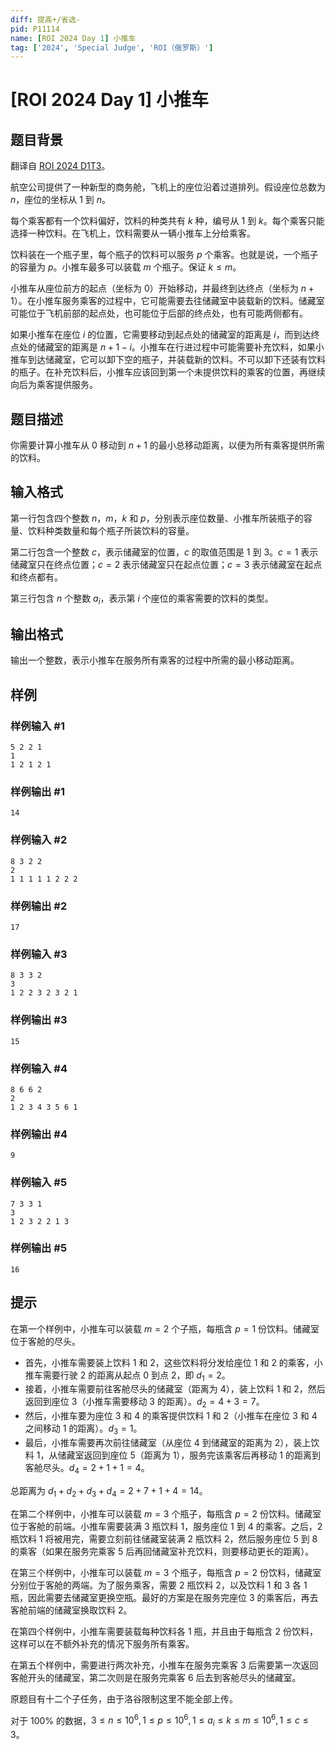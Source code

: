 ```yaml
---
diff: 提高+/省选-
pid: P11114
name: [ROI 2024 Day 1] 小推车
tag: ['2024', 'Special Judge', 'ROI（俄罗斯）']
---
```

# [ROI 2024 Day 1] 小推车
## 题目背景

翻译自 [ROI 2024 D1T3](https://neerc.ifmo.ru/school/archive/2023-2024/ru-olymp-roi-2024-day1.pdf)。

航空公司提供了一种新型的商务舱，飞机上的座位沿着过道排列。假设座位总数为 $n$，座位的坐标从 $1$ 到 $n$。

每个乘客都有一个饮料偏好，饮料的种类共有 $k$ 种，编号从 $1$ 到 $k$。每个乘客只能选择一种饮料。在飞机上，饮料需要从一辆小推车上分给乘客。

饮料装在一个瓶子里，每个瓶子的饮料可以服务 $p$ 个乘客。也就是说，一个瓶子的容量为 $p$。小推车最多可以装载 $m$ 个瓶子。保证 $k\le m$。

小推车从座位前方的起点（坐标为 $0$）开始移动，并最终到达终点（坐标为 $n + 1$）。在小推车服务乘客的过程中，它可能需要去往储藏室中装载新的饮料。储藏室可能位于飞机前部的起点处，也可能位于后部的终点处，也有可能两侧都有。

如果小推车在座位 $i$ 的位置，它需要移动到起点处的储藏室的距离是 $i$，而到达终点处的储藏室的距离是 $n + 1 - i$。小推车在行进过程中可能需要补充饮料，如果小推车到达储藏室，它可以卸下空的瓶子，并装载新的饮料。不可以卸下还装有饮料的瓶子。在补充饮料后，小推车应该回到第一个未提供饮料的乘客的位置，再继续向后为乘客提供服务。
## 题目描述

你需要计算小推车从 $0$ 移动到 $n + 1$ 的最小总移动距离，以便为所有乘客提供所需的饮料。
## 输入格式

第一行包含四个整数 $n$，$m$，$k$ 和 $p$，分别表示座位数量、小推车所装瓶子的容量、饮料种类数量和每个瓶子所装饮料的容量。

第二行包含一个整数 $c$，表示储藏室的位置，$c$ 的取值范围是 $1$ 到 $3$。$c=1$ 表示储藏室只在终点位置；$c=2$ 表示储藏室只在起点位置；$c=3$ 表示储藏室在起点和终点都有。

第三行包含 $n$ 个整数 $a_i$，表示第 $i$ 个座位的乘客需要的饮料的类型。
## 输出格式

输出一个整数，表示小推车在服务所有乘客的过程中所需的最小移动距离。
## 样例

### 样例输入 #1
```
5 2 2 1
1
1 2 1 2 1
```
### 样例输出 #1
```
14
```
### 样例输入 #2
```
8 3 2 2
2
1 1 1 1 1 2 2 2
```
### 样例输出 #2
```
17
```
### 样例输入 #3
```
8 3 3 2
3
1 2 2 3 2 3 2 1
```
### 样例输出 #3
```
15
```
### 样例输入 #4
```
8 6 6 2
2
1 2 3 4 3 5 6 1
```
### 样例输出 #4
```
9
```
### 样例输入 #5
```
7 3 3 1
3
1 2 3 2 2 1 3
```
### 样例输出 #5
```
16
```
## 提示

在第一个样例中，小推车可以装载 $m = 2$ 个子瓶，每瓶含 $p = 1$ 份饮料。储藏室位于客舱的尽头。
- 首先，小推车需要装上饮料 $1$ 和 $2$，这些饮料将分发给座位 $1$ 和 $2$ 的乘客，小推车需要行驶 $2$ 的距离从起点 $0$ 到点 $2$，即 $d_1=2$。
- 接着，小推车需要前往客舱尽头的储藏室（距离为 $4$），装上饮料 $1$ 和 $2$，然后返回到座位 $3$（小推车需要移动 $3$ 的距离）。$d_2=4+3=7$。
- 然后，小推车要为座位 $3$ 和 $4$ 的乘客提供饮料 $1$ 和 $2$（小推车在座位 $3$ 和 $4$ 之间移动 $1$ 的距离）。$d_3=1$。
- 最后，小推车需要再次前往储藏室（从座位 $4$ 到储藏室的距离为 $2$），装上饮料 $1$，从储藏室返回到座位 $5$（距离为 $1$），服务完该乘客后再移动 $1$ 的距离到客舱尽头。$d_4=2+1+1=4$。

总距离为 $d_1+d_2+d_3+d_4=2+7+1+4=14$。

在第二个样例中，小推车可以装载 $m = 3$ 个瓶子，每瓶含 $p = 2$ 份饮料。储藏室位于客舱的前端。小推车需要装满 $3$ 瓶饮料 $1$，服务座位 $1$ 到 $4$ 的乘客。之后，$2$ 瓶饮料 $1$ 将被用完，需要立刻前往储藏室装满 $2$ 瓶饮料 $2$，然后服务座位 $5$ 到 $8$ 的乘客（如果在服务完乘客 $5$ 后再回储藏室补充饮料，则要移动更长的距离）。

在第三个样例中，小推车可以装载 $m = 3$ 个瓶子，每瓶含 $p = 2$ 份饮料，储藏室分别位于客舱的两端。为了服务乘客，需要 $2$ 瓶饮料 $2$，以及饮料 $1$ 和 $3$ 各 $1$ 瓶，因此需要去储藏室更换空瓶。最好的方案是在服务完座位 $3$ 的乘客后，再去客舱前端的储藏室换取饮料 $2$。

在第四个样例中，小推车需要装载每种饮料各 $1$ 瓶，并且由于每瓶含 $2$ 份饮料，这样可以在不额外补充的情况下服务所有乘客。

在第五个样例中，需要进行两次补充，小推车在服务完乘客 $3$ 后需要第一次返回客舱开头的储藏室，第二次则是在服务完乘客 $6$ 后去到客舱尽头的储藏室。

原题目有十二个子任务，由于洛谷限制这里不能全部上传。

对于 $100\%$ 的数据，$3\le n\le 10^6,1\le p\le 10^6,1\le a_i\le k\le m\le 10^6,1\le c\le3$。
